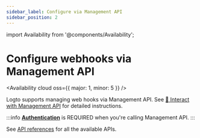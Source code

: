 ```yaml
---
sidebar_label: Configure via Management API
sidebar_position: 2
---
```


import Availability from '@components/Availability';

# Configure webhooks via Management API

<Availability cloud oss={{ major: 1, minor: 5 }} />

Logto supports managing web hooks via Management API. See [🚝 Interact with Management API](/docs/recipes/interact-with-management-api/) for detailed instructions.

:::info
[**Authentication**](../../../docs/references/core/README.mdx#authentication) is REQUIRED when you're calling Management API.
:::

See [API references](https://openapi.logto.io/group/endpoint-hooks) for all the available APIs.
